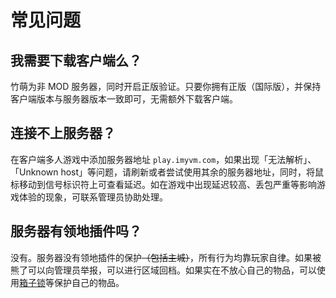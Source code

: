 # 常见问题

## 我需要下载客户端么？

竹萌为非 MOD 服务器，同时开启正版验证。只要你拥有正版（国际版），并保持客户端版本与服务器版本一致即可，无需额外下载客户端。

## 连接不上服务器？

在客户端多人游戏中添加服务器地址 `play.imyvm.com`，如果出现「无法解析」、「Unknown host」等问题，请刷新或者尝试使用其余的服务器地址，同时，将鼠标移动到信号标识符上可查看延迟。如在游戏中出现延迟较高、丢包严重等影响游戏体验的现象，可联系管理员协助处理。

## 服务器有领地插件吗？

没有。服务器没有领地插件的保护~~（包括主城）~~，所有行为均靠玩家自律。如果被熊了可以向管理员举报，可以进行区域回档。如果实在不放心自己的物品，可以使用[箱子锁](../server-world/plugins/survice.md#chest-lock)等保护自己的物品。

